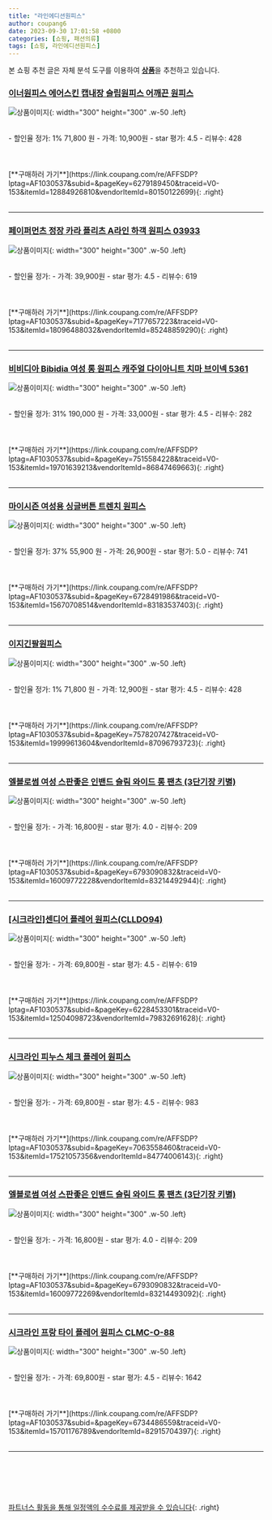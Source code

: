 ```yaml
---
title: "라인에디션원피스"
author: coupang6
date: 2023-09-30 17:01:58 +0800
categories: [쇼핑, 패션의류]
tags: [쇼핑, 라인에디션원피스]
---
```


본 쇼핑 추천 글은 자체 분석 도구를 이용하여 [**상품**](https://link.coupang.com/a/bao1ui)을 추천하고 있습니다.

### [이너원피스 에어스킨 캡내장 슬립원피스 어깨끈 원피스](https://link.coupang.com/re/AFFSDP?lptag=AF1030537&subid=&pageKey=6279189450&traceid=V0-153&itemId=12884926810&vendorItemId=80150122699)

![상품이미지](https://thumbnail9.coupangcdn.com/thumbnails/remote/230x230ex/image/vendor_inventory/d983/5b13014d12d6bdbbf0d5481dd9c0ba499eeb1e020ccde4d22f75d6877dd0.jpg){: width="300" height="300" .w-50 .left}


<br>
- 할인율 정가: 1%  71,800   원
- 가격: 10,900원
- star 평가: 4.5
- 리뷰수: 428
<br>
<br>
<br>
<br>
[**구매하러 가기**](https://link.coupang.com/re/AFFSDP?lptag=AF1030537&subid=&pageKey=6279189450&traceid=V0-153&itemId=12884926810&vendorItemId=80150122699){: .right}
<br>
<br>

---

### [페이퍼먼츠 정장 카라 플리츠 A라인 하객 원피스 03933](https://link.coupang.com/re/AFFSDP?lptag=AF1030537&subid=&pageKey=7177657223&traceid=V0-153&itemId=18096488032&vendorItemId=85248859290)

![상품이미지](https://thumbnail9.coupangcdn.com/thumbnails/remote/230x230ex/image/rs_quotation_api/at3ja2jv/1d32649199f84778ae22dfbb2238191e.jpg){: width="300" height="300" .w-50 .left}


<br>
- 할인율 정가: 
- 가격: 39,900원
- star 평가: 4.5
- 리뷰수: 619
<br>
<br>
<br>
<br>
[**구매하러 가기**](https://link.coupang.com/re/AFFSDP?lptag=AF1030537&subid=&pageKey=7177657223&traceid=V0-153&itemId=18096488032&vendorItemId=85248859290){: .right}
<br>
<br>

---

### [비비디아 Bibidia 여성 롱 원피스 캐주얼 다이아니트 치마 브이넥 5361](https://link.coupang.com/re/AFFSDP?lptag=AF1030537&subid=&pageKey=7515584228&traceid=V0-153&itemId=19701639213&vendorItemId=86847469663)

![상품이미지](https://thumbnail8.coupangcdn.com/thumbnails/remote/230x230ex/image/vendor_inventory/bada/dc6b993ad8c814a786a3dbd65099ebd24cb0024a326e3d6aa15f771874ca.jpg){: width="300" height="300" .w-50 .left}


<br>
- 할인율 정가: 31%  190,000   원
- 가격: 33,000원
- star 평가: 4.5
- 리뷰수: 282
<br>
<br>
<br>
<br>
[**구매하러 가기**](https://link.coupang.com/re/AFFSDP?lptag=AF1030537&subid=&pageKey=7515584228&traceid=V0-153&itemId=19701639213&vendorItemId=86847469663){: .right}
<br>
<br>

---

### [마이시즌 여성용 싱글버튼 트렌치 원피스](https://link.coupang.com/re/AFFSDP?lptag=AF1030537&subid=&pageKey=6728491986&traceid=V0-153&itemId=15670708514&vendorItemId=83183537403)

![상품이미지](https://thumbnail8.coupangcdn.com/thumbnails/remote/230x230ex/image/vendor_inventory/0969/0f9ee197c8e0fec0c3dcf814f6690485f46a1ec3c1e9c5181a5d0466a55d.jpg){: width="300" height="300" .w-50 .left}


<br>
- 할인율 정가: 37%  55,900   원
- 가격: 26,900원
- star 평가: 5.0
- 리뷰수: 741
<br>
<br>
<br>
<br>
[**구매하러 가기**](https://link.coupang.com/re/AFFSDP?lptag=AF1030537&subid=&pageKey=6728491986&traceid=V0-153&itemId=15670708514&vendorItemId=83183537403){: .right}
<br>
<br>

---

### [이지긴팔원피스](https://link.coupang.com/re/AFFSDP?lptag=AF1030537&subid=&pageKey=7578207427&traceid=V0-153&itemId=19999613604&vendorItemId=87096793723)

![상품이미지](https://thumbnail9.coupangcdn.com/thumbnails/remote/230x230ex/image/vendor_inventory/71f0/2e107d4b76339b620481d869710fefe9e8bbc1db96499b1abc84df4a1d26.jpg){: width="300" height="300" .w-50 .left}


<br>
- 할인율 정가: 1%  71,800   원
- 가격: 12,900원
- star 평가: 4.5
- 리뷰수: 428
<br>
<br>
<br>
<br>
[**구매하러 가기**](https://link.coupang.com/re/AFFSDP?lptag=AF1030537&subid=&pageKey=7578207427&traceid=V0-153&itemId=19999613604&vendorItemId=87096793723){: .right}
<br>
<br>

---

### [엘블로썸 여성 스판좋은 인밴드 슬림 와이드 롱 팬츠 (3단기장 키별)](https://link.coupang.com/re/AFFSDP?lptag=AF1030537&subid=&pageKey=6793090832&traceid=V0-153&itemId=16009772228&vendorItemId=83214492944)

![상품이미지](https://thumbnail7.coupangcdn.com/thumbnails/remote/230x230ex/image/vendor_inventory/eca4/1131a354fef770f570b63618730d972b89ed83bb491ca32e11f9cce98338.jpg){: width="300" height="300" .w-50 .left}


<br>
- 할인율 정가: 
- 가격: 16,800원
- star 평가: 4.0
- 리뷰수: 209
<br>
<br>
<br>
<br>
[**구매하러 가기**](https://link.coupang.com/re/AFFSDP?lptag=AF1030537&subid=&pageKey=6793090832&traceid=V0-153&itemId=16009772228&vendorItemId=83214492944){: .right}
<br>
<br>

---

### [[시크라인]센디어 플레어 원피스(CLLDO94)](https://link.coupang.com/re/AFFSDP?lptag=AF1030537&subid=&pageKey=6228453301&traceid=V0-153&itemId=12504098723&vendorItemId=79832691628)

![상품이미지](https://thumbnail10.coupangcdn.com/thumbnails/remote/230x230ex/image/vendor_inventory/242c/beebf924f76c221c8d387801c90f2139f8e074b570e3fd1174d5d6528808.jpg){: width="300" height="300" .w-50 .left}


<br>
- 할인율 정가: 
- 가격: 69,800원
- star 평가: 4.5
- 리뷰수: 619
<br>
<br>
<br>
<br>
[**구매하러 가기**](https://link.coupang.com/re/AFFSDP?lptag=AF1030537&subid=&pageKey=6228453301&traceid=V0-153&itemId=12504098723&vendorItemId=79832691628){: .right}
<br>
<br>

---

### [시크라인 피누스 체크 플레어 원피스](https://link.coupang.com/re/AFFSDP?lptag=AF1030537&subid=&pageKey=7063558460&traceid=V0-153&itemId=17521057356&vendorItemId=84774006143)

![상품이미지](https://thumbnail6.coupangcdn.com/thumbnails/remote/230x230ex/image/vendor_inventory/8b79/6d9285cb3d8f948aa314425db378712a105e767e795543b06cecad7ca543.jpg){: width="300" height="300" .w-50 .left}


<br>
- 할인율 정가: 
- 가격: 69,800원
- star 평가: 4.5
- 리뷰수: 983
<br>
<br>
<br>
<br>
[**구매하러 가기**](https://link.coupang.com/re/AFFSDP?lptag=AF1030537&subid=&pageKey=7063558460&traceid=V0-153&itemId=17521057356&vendorItemId=84774006143){: .right}
<br>
<br>

---

### [엘블로썸 여성 스판좋은 인밴드 슬림 와이드 롱 팬츠 (3단기장 키별)](https://link.coupang.com/re/AFFSDP?lptag=AF1030537&subid=&pageKey=6793090832&traceid=V0-153&itemId=16009772269&vendorItemId=83214493092)

![상품이미지](https://thumbnail8.coupangcdn.com/thumbnails/remote/230x230ex/image/vendor_inventory/52dd/606de5b039d050b1e59f68a1d56127afa49375ff613b8770061f68c16765.jpg){: width="300" height="300" .w-50 .left}


<br>
- 할인율 정가: 
- 가격: 16,800원
- star 평가: 4.0
- 리뷰수: 209
<br>
<br>
<br>
<br>
[**구매하러 가기**](https://link.coupang.com/re/AFFSDP?lptag=AF1030537&subid=&pageKey=6793090832&traceid=V0-153&itemId=16009772269&vendorItemId=83214493092){: .right}
<br>
<br>

---

### [시크라인 프랑 타이 플레어 원피스 CLMC-O-88](https://link.coupang.com/re/AFFSDP?lptag=AF1030537&subid=&pageKey=6734486559&traceid=V0-153&itemId=15701176789&vendorItemId=82915704397)

![상품이미지](https://thumbnail7.coupangcdn.com/thumbnails/remote/230x230ex/image/vendor_inventory/a236/4d98a0d71bd7b81f60dd48e038c802ec14acce4f7a7c162dc566460a0158.jpg){: width="300" height="300" .w-50 .left}


<br>
- 할인율 정가: 
- 가격: 69,800원
- star 평가: 4.5
- 리뷰수: 1642
<br>
<br>
<br>
<br>
[**구매하러 가기**](https://link.coupang.com/re/AFFSDP?lptag=AF1030537&subid=&pageKey=6734486559&traceid=V0-153&itemId=15701176789&vendorItemId=82915704397){: .right}
<br>
<br>

---
<br><br><br><br><br> [파트너스 활동을 통해 일정액의 수수료를 제공받을 수 있습니다](https://link.coupang.com/a/bao1ui){: .right}